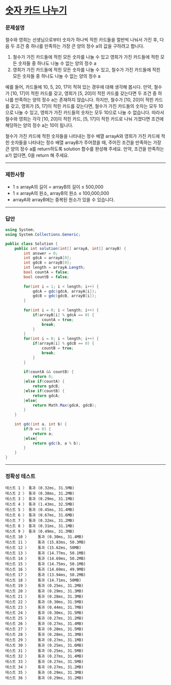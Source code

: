 # <a href="https://school.programmers.co.kr/learn/courses/30/lessons/135807">숫자 카드 나누기</a>

### 문제설명

철수와 영희는 선생님으로부터 숫자가 하나씩 적힌 카드들을 절반씩 나눠서 가진 후, 다음 두 조건 중 하나를 만족하는 가장 큰 양의 정수 a의 값을 구하려고 합니다.

 1. 철수가 가진 카드들에 적힌 모든 숫자를 나눌 수 있고 영희가 가진 카드들에 적힌 모든 숫자들 중 하나도 나눌 수 없는 양의 정수 a
 2. 영희가 가진 카드들에 적힌 모든 숫자를 나눌 수 있고, 철수가 가진 카드들에 적힌 모든 숫자들 중 하나도 나눌 수 없는 양의 정수 a

예를 들어, 카드들에 10, 5, 20, 17이 적혀 있는 경우에 대해 생각해 봅시다. 만약, 철수가 [10, 17]이 적힌 카드를 갖고, 영희가 [5, 20]이 적힌 카드를 갖는다면 두 조건 중 하나를 만족하는 양의 정수 a는 존재하지 않습니다. 하지만, 철수가 [10, 20]이 적힌 카드를 갖고, 영희가 [5, 17]이 적힌 카드를 갖는다면, 철수가 가진 카드들의 숫자는 모두 10으로 나눌 수 있고, 영희가 가진 카드들의 숫자는 모두 10으로 나눌 수 없습니다. 따라서 철수와 영희는 각각 [10, 20]이 적힌 카드, [5, 17]이 적힌 카드로 나눠 가졌다면 조건에 해당하는 양의 정수 a는 10이 됩니다.

철수가 가진 카드에 적힌 숫자들을 나타내는 정수 배열 arrayA와 영희가 가진 카드에 적힌 숫자들을 나타내는 정수 배열 arrayB가 주어졌을 때, 주어진 조건을 만족하는 가장 큰 양의 정수 a를 return하도록 solution 함수를 완성해 주세요. 만약, 조건을 만족하는 a가 없다면, 0을 return 해 주세요.

***

### 제한사항

 - 1 ≤ arrayA의 길이 = arrayB의 길이 ≤ 500,000
 - 1 ≤ arrayA의 원소, arrayB의 원소 ≤ 100,000,000
 - arrayA와 arrayB에는 중복된 원소가 있을 수 있습니다.

***

### 답안
``` csharp
using System;
using System.Collections.Generic;

public class Solution {
    public int solution(int[] arrayA, int[] arrayB) {
        int answer = 0;
        int gdcA = arrayA[0];
        int gdcB = arrayB[0];
        int length = arrayA.Length;
        bool countA = false;
        bool countB = false;
        
        for(int i = 1; i < length; i++) {
            gdcA = gdc(gdcA, arrayA[i]);
            gdcB = gdc(gdcB, arrayB[i]);
        }
        
        for(int i = 0; i < length; i++) {
            if(arrayB[i] % gdcA == 0) {
                countA = true;
                break;
            }
        }
        for(int i = 0; i < length; i++) {
            if(arrayA[i] % gdcB == 0) {
                countB = true;
                break;
            }
        }
        
        if(countA && countB) {
            return 0;
        }else if(countA) {
            return gdcB;
        }else if(countB) {
            return gdcA;
        }else{
            return Math.Max(gdcA, gdcB);
        }
    }
    
    int gdc(int a, int b) {
        if(b == 0) {
            return a;
        }else{
            return gdc(b, a % b);
        }
    }
}
```

***

### 정확성 테스트
```
테스트 1 〉	통과 (0.32ms, 31.5MB)
테스트 2 〉	통과 (0.38ms, 31.2MB)
테스트 3 〉	통과 (0.29ms, 31.1MB)
테스트 4 〉	통과 (1.43ms, 32.5MB)
테스트 5 〉	통과 (0.45ms, 31.4MB)
테스트 6 〉	통과 (0.67ms, 31.6MB)
테스트 7 〉	통과 (0.32ms, 31.2MB)
테스트 8 〉	통과 (0.31ms, 31.1MB)
테스트 9 〉	통과 (0.49ms, 31.3MB)
테스트 10 〉	통과 (0.30ms, 31.4MB)
테스트 11 〉	통과 (15.83ms, 50.3MB)
테스트 12 〉	통과 (15.62ms, 50MB)
테스트 13 〉	통과 (14.77ms, 50.1MB)
테스트 14 〉	통과 (14.69ms, 50.2MB)
테스트 15 〉	통과 (14.75ms, 50.1MB)
테스트 16 〉	통과 (14.69ms, 49.9MB)
테스트 17 〉	통과 (13.94ms, 50.2MB)
테스트 18 〉	통과 (14.71ms, 50MB)
테스트 19 〉	통과 (0.25ms, 31.2MB)
테스트 20 〉	통과 (0.29ms, 31.3MB)
테스트 21 〉	통과 (0.28ms, 31.3MB)
테스트 22 〉	통과 (0.30ms, 31.5MB)
테스트 23 〉	통과 (0.44ms, 31.7MB)
테스트 24 〉	통과 (0.30ms, 31.5MB)
테스트 25 〉	통과 (0.27ms, 31.2MB)
테스트 26 〉	통과 (0.27ms, 31.4MB)
테스트 27 〉	통과 (0.28ms, 31.5MB)
테스트 28 〉	통과 (0.28ms, 31.3MB)
테스트 29 〉	통과 (0.27ms, 31.1MB)
테스트 30 〉	통과 (0.25ms, 31.6MB)
테스트 31 〉	통과 (0.25ms, 31.5MB)
테스트 32 〉	통과 (0.27ms, 31.4MB)
테스트 33 〉	통과 (0.27ms, 31.5MB)
테스트 34 〉	통과 (0.27ms, 31.2MB)
테스트 35 〉	통과 (0.29ms, 31.3MB)
테스트 36 〉	통과 (0.29ms, 31.2MB)
```